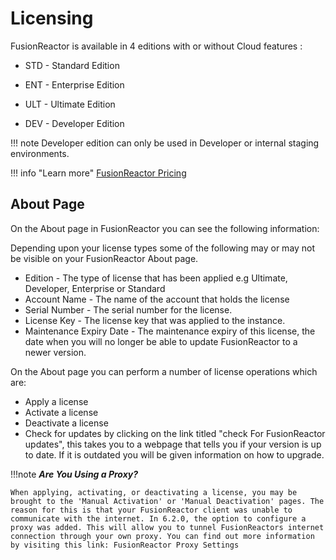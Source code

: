 # Licensing

FusionReactor is available in 4 editions with or without Cloud features :

* STD - Standard Edition

* ENT - Enterprise Edition

* ULT - Ultimate Edition

* DEV - Developer Edition

!!! note
    Developer edition can only be used in Developer or internal staging environments.

!!! info "Learn more" 
    [FusionReactor Pricing](https://www.fusion-reactor.com/on-prem-apm-pricing/) 

## About Page

On the About page in FusionReactor you can see the following information:

Depending upon your license types some of the following may or may not be visible on your FusionReactor About page.

 * Edition - The type of license that has been applied e.g Ultimate, Developer, Enterprise or Standard
 * Account Name - The name of the account that holds the license
 * Serial Number - The serial number for the license.
 * License Key - The license key that was applied to the instance.
 * Maintenance Expiry Date - The maintenance expiry of this license, the date when you will no longer be able to update FusionReactor to a newer version.

On the About page you can perform a number of license operations which are:

 * Apply a license
 * Activate a license
 * Deactivate a license
 * Check for updates by clicking on the link titled "check For FusionReactor updates", this takes you to a webpage that tells you if your version is up to date. If it is outdated you will be given information on how to upgrade.

!!!note
    ***Are You Using a Proxy?***

    When applying, activating, or deactivating a license, you may be brought to the 'Manual Activation' or 'Manual Deactivation' pages. The reason for this is that your FusionReactor client was unable to communicate with the internet. In 6.2.0, the option to configure a proxy was added. This will allow you to tunnel FusionReactors internet connection through your own proxy. You can find out more information by visiting this link: FusionReactor Proxy Settings
